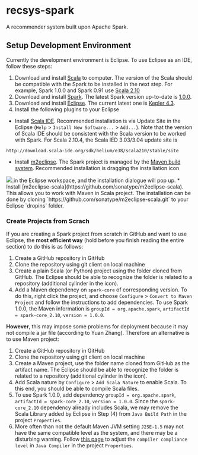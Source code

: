 recsys-spark
============

A recommender system built upon Apache Spark. 


Setup Development Environment
----------
Currently the development environment is Eclipse. To use Eclipse as an IDE, 
follow these steps:

1. Download and install [Scala](http://www.scala-lang.org/download/) to computer. The version of the Scala should be compatible with the Spark to be installed in the next step. For example, Spark 1.0.0 and Spark 0.91 use [Scala 2.10](http://www.scala-lang.org/download/2.10.4.html)
2. Download and install [Spark](http://spark.apache.org/). The latest Spark version up-to-date is [1.0.0](http://spark.apache.org/releases/spark-release-1-0-0.html). 
3. Download and install [Eclipse](https://www.eclipse.org/downloads/). The current latest one is [Kepler 4.3](https://www.eclipse.org/downloads/).
4. Install the following plugins to your Eclipse
  * Install [Scala IDE](http://scala-ide.org/download/current.html). Recommended installation is via Update Site in the Eclipse (`Help` > `Install New Software...` > `Add...`). Note that the version of Scala IDE should be consistent with the Scala version to be worked with Spark. For Scala 2.10.4, the Scala IED 3.03/3.04 update site is 
  ```
  http://download.scala-ide.org/sdk/helium/e38/scala210/stable/site
  ```
  <!--- * Install [Maven for Eclipse plugin]() --->
  * Install [m2eclipse](http://eclipse.org/m2e/download/). The Spark project is managed by the [Maven build system](http://maven.apache.org/pom.html). Recommended installation is dragging the installiation icon
  <a href='http://marketplace.eclipse.org/marketplace-client-intro?mpc_install=252' title='Drag and drop into a running Eclipse Indigo workspace to install Maven Integration for Eclipse'> 
	<img src='http://marketplace.eclipse.org/misc/installbutton.png'/>
    </a>in the Eclipse workspace, and the installation dialogue will pop up.  
  * Install [m2eclipse-scala](https://github.com/sonatype/m2eclipse-scala). This allows you to work with Maven in Scala project. The installation can be done by cloning `https://github.com/sonatype/m2eclipse-scala.git` to your Eclipse `dropins` folder.

### Create Projects from Scrach
If you are creating a Spark project from scratch in GitHub and want to use Eclipse, the **most efficient way** (hold before you finish reading the entire section) to do this is as follows:
  1.  Create a GitHub repository in GitHub
  2.  Clone the repository using git client on local machine
  3.  Create a plain Scala (or Python) project using the folder cloned from GitHub. The Eclipse should be able to recognize the folder is related to a repository (additional cylinder in the icon).  
  4.  Add a Maven dependency on `spark-core` of corresponding version. To do this, right click the project, and choose `Configure` > `Convert to Maven Project` and follow the instructions to add dependencies. To use Spark 1.0.0, the Maven information is `groupId = org.apache.spark`, `artifactId = spark-core_2.10`, `version = 1.0.0`. 

**However**, this may impose some problems for deployment because it may not compile a jar file (according to Yuan Zhang). Therefore an alternative is to use Maven project:
  1.  Create a GitHub repository in GitHub
  2.  Clone the repository using git client on local machine
  3.  Create a Maven project, use the folder name cloned from GitHub as the artifact name. The Eclipse should be able to recognize the folder is related to a repository (additional cylinder in the icon).  
  4.  Add Scala nature by `Configure` > `Add Scala Nature` to enable Scala. To this end, you should be able to compile Scala files.  
  5.  To use Spark 1.0.0, add dependency `groupId = org.apache.spark`, `artifactId = spark-core_2.10`, `version = 1.0.0`. Since the `spark-core_2.10` dependency already includes Scala, we may remove the Scala Library added by Eclipse in Step (4) from `Java Build Path` in the project `Properties`. 
  6.  More often than not the default Maven JVM setting `J2SE-1.5` may not have the same compatible level as the system, and there may be a disturbing warning. Follow [this page](http://stackoverflow.com/questions/14804945/maven-build-path-specifies-execution-environment-j2se-1-5-even-though-i-chang) to adjust the `compiler compliance level` in `Java Compiler` in the project `Properties`. 



